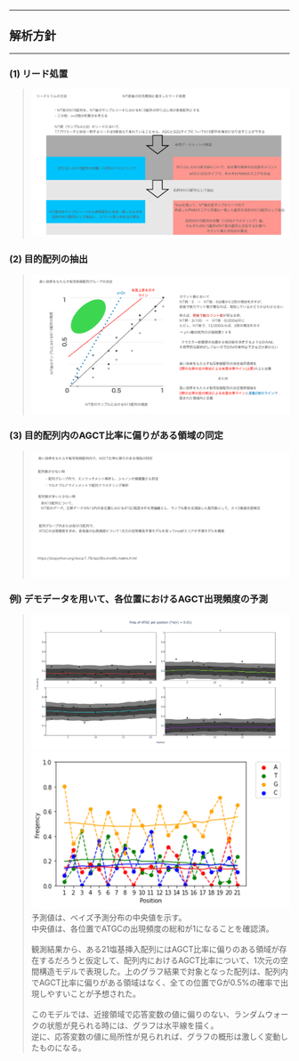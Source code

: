 ***
## 解析方針
***

### (1) リード処置
> ![](./PR2688_method_01.png) <br>

### (2) 目的配列の抽出
> ![](./PR2688_method_02.png) <br>

### (3) 目的配列内のAGCT比率に偏りがある領域の同定
> ![](./PR2688_method_03.png) <br>

### 例) デモデータを用いて、各位置におけるAGCT出現頻度の予測
> ![](./exam_model_01.png) <br>
> ![](./exam_model_02.png) <br>
> 予測値は、ベイズ予測分布の中央値を示す。<br>
> 中央値は、各位置でATGCの出現頻度の総和が1になることを確認済。 <br>
> <br>
> 観測結果から、ある21塩基挿入配列にはAGCT比率に偏りのある領域が存在するだろうと仮定して、配列内におけるAGCT比率について、1次元の空間構造モデルで表現した。上のグラフ結果で対象となった配列は、配列内でAGCT比率に偏りがある領域はなく、全ての位置でGが0.5%の確率で出現しやすいことが予想された。<br>
> <br>
> このモデルでは、近接領域で応答変数の値に偏りのない、ランダムウォークの状態が見られる時には、グラフは水平線を描く。 <br>
> 逆に、応答変数の値に局所性が見られれば、グラフの概形は激しく変動したものになる。 <br>